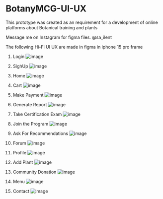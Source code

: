 # BotanyMCG-UI-UX
This prototype was created as an requirement for a development of online platforms about Botanical training and plants

Message me on Instagram for figma files. @sa_ilent

The following Hi-Fi UI UX are made in figma in iphone 15 pro frame

1. Login
![image](https://github.com/RaWseekQWERTY/BotanyMCG-UI-UX/assets/110769947/c5055cec-12e2-4f89-9d3f-8b862095c96c)

2. SighUp
![image](https://github.com/RaWseekQWERTY/BotanyMCG-UI-UX/assets/110769947/4b67c3f2-ca98-48bb-893a-1b7c9318cf3d)

3. Home
![image](https://github.com/RaWseekQWERTY/BotanyMCG-UI-UX/assets/110769947/9597f742-6f71-4a21-947b-c84102ee91d6)

4. Cart
![image](https://github.com/RaWseekQWERTY/BotanyMCG-UI-UX/assets/110769947/d05029a9-330d-4f1b-b7e7-37b745d49616)

5. Make Payment
![image](https://github.com/RaWseekQWERTY/BotanyMCG-UI-UX/assets/110769947/667632dc-4b6b-4a80-83e7-d4975f539c4c)

6. Generate Report
![image](https://github.com/RaWseekQWERTY/BotanyMCG-UI-UX/assets/110769947/1521524c-4400-44bd-b875-fdad83604633)

7. Take Certification Exam
![image](https://github.com/RaWseekQWERTY/BotanyMCG-UI-UX/assets/110769947/8368046c-42cf-49db-8cc3-62ed85426f0c)

8. Join the Program
![image](https://github.com/RaWseekQWERTY/BotanyMCG-UI-UX/assets/110769947/2e90e4c5-47f4-48a2-ac83-2d88b1f2a0ad)

9. Ask For Recommendations
![image](https://github.com/RaWseekQWERTY/BotanyMCG-UI-UX/assets/110769947/fec9c5bb-6454-49bb-bbe7-d31f87598713)

10. Forum
![image](https://github.com/RaWseekQWERTY/BotanyMCG-UI-UX/assets/110769947/15f8b26c-8a60-40bc-bad2-6b1b3877c4f5)

11. Profile
![image](https://github.com/RaWseekQWERTY/BotanyMCG-UI-UX/assets/110769947/43c28bbe-ce43-4773-927c-8c8215856515)

12. Add Plant
![image](https://github.com/RaWseekQWERTY/BotanyMCG-UI-UX/assets/110769947/24e0d3d9-df21-4145-8635-5f693da012e4)

13. Community Donation 
![image](https://github.com/RaWseekQWERTY/BotanyMCG-UI-UX/assets/110769947/cb10bf4c-5cbc-453a-9978-bb5b8aae1036)

14. Menu
![image](https://github.com/RaWseekQWERTY/BotanyMCG-UI-UX/assets/110769947/c86be791-cc95-424e-b2b0-3a2fab06cdf4)

15. Contact
![image](https://github.com/RaWseekQWERTY/BotanyMCG-UI-UX/assets/110769947/bc390971-d73e-4408-8270-a7fccc919a37)
















